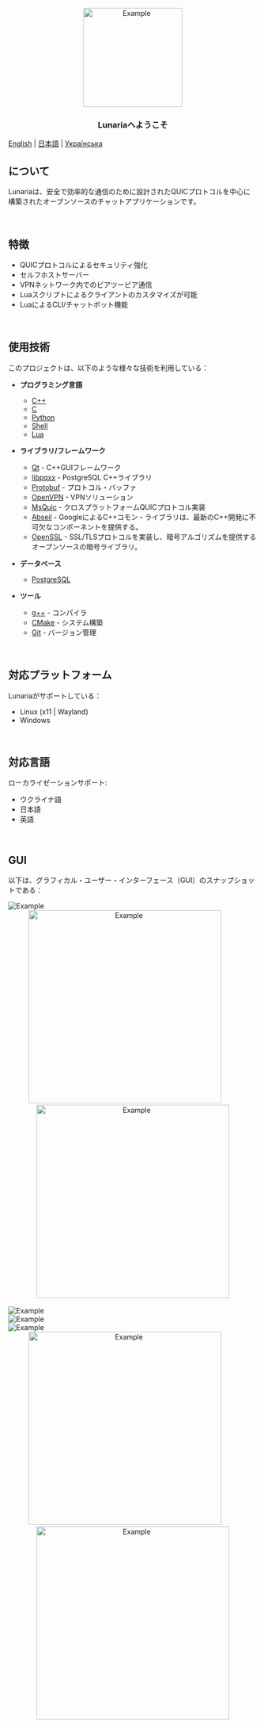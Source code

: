 <p align="center">
  <img src="./github-pages/images/tenor-nibutani.gif" alt="Example" width="200" height="200">
</p>

<h3 align="center">Lunariaへようこそ</h3>

[English](README.md) | [日本語](README_ja.md) | [Українська](README_ua.md)

## について

Lunariaは、安全で効率的な通信のために設計されたQUICプロトコルを中心に構築されたオープンソースのチャットアプリケーションです。

<br/>

## 特徴
- QUICプロトコルによるセキュリティ強化
- セルフホストサーバー
- VPNネットワーク内でのピアツーピア通信
- Luaスクリプトによるクライアントのカスタマイズが可能
- LuaによるCLI/チャットボット機能

<br/>

## 使用技術
このプロジェクトは、以下のような様々な技術を利用している：

- **プログラミング言語**
  - [C++](https://en.cppreference.com/w/cpp)
  - [C](https://en.cppreference.com/w/c)
  - [Python](https://www.python.org/)
  - [Shell](https://www.gnu.org/software/bash/)
  - [Lua](https://www.lua.org/)

- **ライブラリ/フレームワーク**
  - [Qt](https://www.qt.io/) - C++GUIフレームワーク
  - [libpqxx](https://libpqxx.readthedocs.io/) - PostgreSQL C++ライブラリ
  - [Protobuf](https://developers.google.com/protocol-buffers) - プロトコル・バッファ
  - [OpenVPN](https://openvpn.net/) - VPNソリューション
  - [MsQuic](https://github.com/microsoft/msquic) - クロスプラットフォームQUICプロトコル実装
  - [Abseil](https://abseil.io/docs/cpp/quickstart-cmake.html) - GoogleによるC++コモン・ライブラリは、最新のC++開発に不可欠なコンポーネントを提供する。
  - [OpenSSL](https://www.openssl.org/) - SSL/TLSプロトコルを実装し、暗号アルゴリズムを提供するオープンソースの暗号ライブラリ。

- **データベース**
  - [PostgreSQL](https://www.postgresql.org/)

- **ツール**
  - [g++](https://gcc.gnu.org/) - コンパイラ
  - [CMake](https://cmake.org/) - システム構築
  - [Git](https://git-scm.com/) - バージョン管理

<br/>

## 対応プラットフォーム
Lunariaがサポートしている：
- Linux (x11 | Wayland)
- Windows

<br/>

## 対応言語
ローカライゼーションサポート:
- ウクライナ語
- 日本語
- 英語

<br/>

## GUI

以下は、グラフィカル・ユーザー・インターフェース（GUI）のスナップショットである：

<img src="./GUI/Server.png" alt="Example">
<br/>
<div align="center">
    <img width=390 src="./GUI/Sign in(1).png" alt="Example">
    &nbsp; &nbsp; &nbsp; &nbsp;
    <img width=390 src="./GUI/Sign up(1).png" alt="Example">
</div>
<br/>
<img src="./GUI/Group 56.png" alt="Example">
<br/>
<img src="./GUI/Group 58.png" alt="Example">
<br/>
<img src="./GUI/Group 57.png" alt="Example">
<br/>
<div align="center">
    <img width=390 src="./GUI/Sign in.png" alt="Example">
    &nbsp; &nbsp; &nbsp; &nbsp;
    <img width=390 src="./GUI/Sign up.png" alt="Example">
</div>
<br/>
